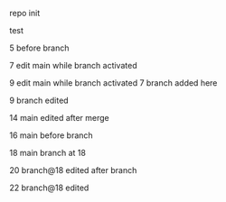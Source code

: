 repo init

test

5 before branch

7 edit main while branch activated

9 edit main while branch activated
7 branch added here

9 branch edited

14 main edited after merge

16 main before branch

18 main branch at 18

20 branch@18 edited after branch

22 branch@18 edited